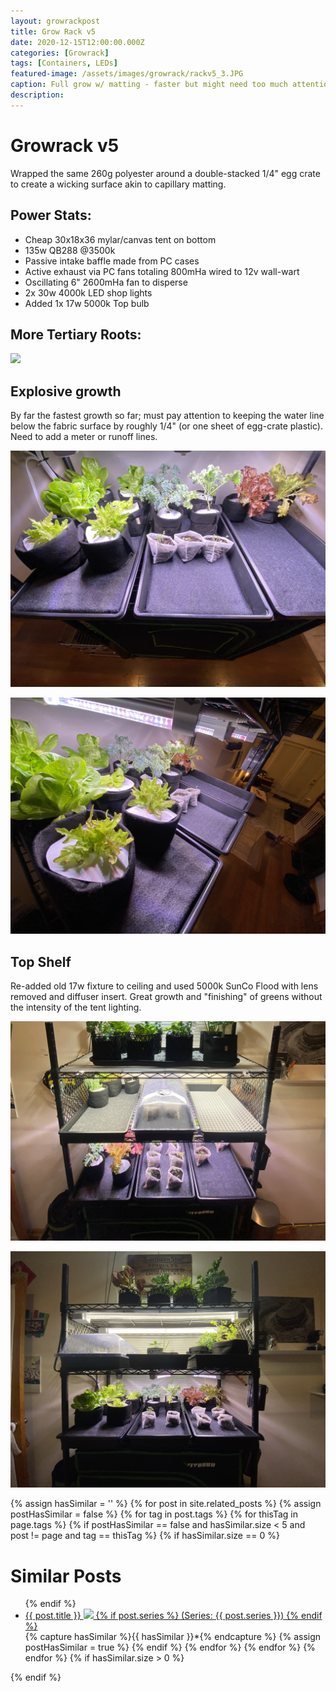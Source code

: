 ```yaml
---
layout: growrackpost
title: Grow Rack v5
date: 2020-12-15T12:00:00.000Z
categories: [Growrack]
tags: [Containers, LEDs]
featured-image: /assets/images/growrack/rackv5_3.JPG
caption: Full grow w/ matting - faster but might need too much attention
description:
---
```

 
# Growrack v5
Wrapped the same 260g polyester around a double-stacked 1/4" egg crate to create a wicking surface akin to capillary matting.
 
## Power Stats:
- Cheap 30x18x36 mylar/canvas tent on bottom 
- 135w QB288 @3500k
- Passive intake baffle made from PC cases
- Active exhaust via PC fans totaling 800mHa wired to 12v wall-wart
- Oscillating 6" 2600mHa fan to disperse
- 2x 30w 4000k LED shop lights
- Added 1x 17w 5000k Top bulb
 
## More Tertiary Roots:
<a data-fancybox="gallery" href="/assets/images/growrack/rackv5_6.JPG"><img class="projectimage" src="/assets/images/growrack/rackv5_6.JPG"></a>
 
## Explosive growth
 
By far the fastest growth so far; must pay attention to keeping the water line below the fabric surface by roughly 1/4" (or one sheet of egg-crate plastic). Need to add a meter or runoff lines.
 
<a data-fancybox="gallery" href="/assets/images/growrack/rackv5_5.JPG"><img class="projectimage" src="/assets/images/growrack/rackv5_5.JPG"></a>
 
<a data-fancybox="gallery" href="/assets/images/growrack/rackv5_4.JPG"><img class="projectimage" src="/assets/images/growrack/rackv5_4.JPG"></a>
 
## Top Shelf
 
Re-added old 17w fixture to ceiling and used 5000k SunCo Flood with lens removed and diffuser insert. Great growth and "finishing" of greens without the intensity of the tent lighting.
 
<a data-fancybox="gallery" href="/assets/images/growrack/rackv5_1.JPG"><img class="projectimage" src="/assets/images/growrack/rackv5_1.JPG"></a>
 
<a data-fancybox="gallery" href="/assets/images/growrack/rackv5_3.JPG"><img class="projectimage" src="/assets/images/growrack/rackv5_3.JPG"></a>
 
{% assign hasSimilar = '' %}
{% for post in site.related_posts %}
{% assign postHasSimilar = false %}
{% for tag in post.tags %}
{% for thisTag in page.tags %}
{% if postHasSimilar == false and hasSimilar.size < 5 and post != page and tag == thisTag %}
{% if hasSimilar.size == 0 %}
# Similar Posts
<ul>
{% endif %}
<li class="relatedPost">
<a href="{{ site.url }}{{ post.url }}">{{ post.title }}
<img src="{{ post.featured-image }}" class='postlistimage' />
{% if post.series %}
(Series: {{ post.series }})
{% endif %}
</a>
</li>
{% capture hasSimilar %}{{ hasSimilar }}*{% endcapture %}
{% assign postHasSimilar = true %}
{% endif %}
{% endfor %}
{% endfor %}
{% endfor %}
{% if hasSimilar.size > 0 %}
</ul>
{% endif %}
 
 
 
 
 
 

